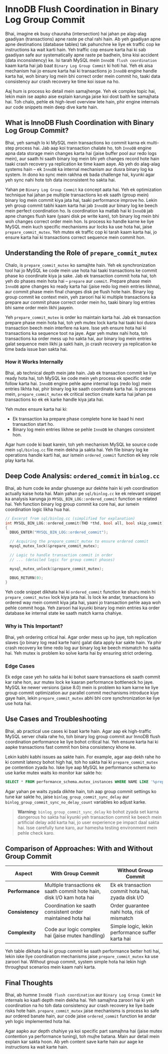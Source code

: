 # InnoDB Flush Coordination in Binary Log Group Commit

Bhai, imagine ek busy chauraha (intersection) hai jahan pe alag-alag gaadiyan (transactions) apne raste pe chal rahi hain. Ab yeh gaadiyan apne apne destinations (database tables) tak pahunchne ke liye ek traffic cop ke instructions ka wait karti hain. Yeh traffic cop ensure karta hai ki sab gaadiyan safe aur systematically apne raste pe badhein, bina kisi accident (data inconsistency) ke. Isi tarah MySQL mein `InnoDB flush coordination` kaam karta hai jab baat `Binary Log Group Commit` ki hoti hai. Yeh ek aisa mechanism hai jo ensure karta hai ki transactions jo `InnoDB` engine handle karta hai, woh binary log mein bhi correct order mein commit ho, taaki data consistency aur crash recovery ke time koi issue na ho.

Aaj hum is process ko detail mein samajhenge. Yeh ek complex topic hai, lekin main ise aapko aise explain karunga jaise koi dost baith ke samajhata hai. Toh chalo, pehle ek high-level overview lete hain, phir engine internals aur code snippets mein deep dive karte hain.

## What is InnoDB Flush Coordination with Binary Log Group Commit?

Bhai, yeh samajh lo ki MySQL mein transactions ko commit karna ek multi-step process hai. Jab aap koi transaction chalate ho, toh `InnoDB` engine apna data storage mein changes karta hai (jaise buffer pool aur redo logs mein), aur saath hi saath binary log mein bhi yeh changes record hote hain taaki crash recovery ya replication ke time kaam aaye. Ab yeh do alag-alag systems hain – ek `InnoDB` ka internal mechanism aur dusra binary log ka system. In dono ko sync mein rakhna ek bada challenge hai, kyunki agar yeh sync nahi hote toh data inconsistent ho sakta hai.

Yahan pe `Binary Log Group Commit` ka concept aata hai. Yeh ek optimization technique hai jahan pe multiple transactions ko ek saath (group mein) binary log mein commit kiya jata hai, taaki performance improve ho. Lekin yeh group commit tabhi kaam karta hai jab `InnoDB` aur binary log ke beech mein perfect coordination ho. Is coordination ka matlab hai ki `InnoDB` jab apne changes flush kare (yaani disk pe write kare), toh binary log mein bhi woh changes correct order mein hon. Is process ko handle karne ke liye MySQL mein kuch specific mechanisms aur locks ka use hota hai, jaise `prepare_commit_mutex`. Yeh mutex ek traffic cop ki tarah kaam karta hai, jo ensure karta hai ki transactions correct sequence mein commit hon.

## Understanding the Role of `prepare_commit_mutex`

Chalo, is `prepare_commit_mutex` ko samajhte hain. Yeh ek synchronization tool hai jo MySQL ke code mein use hota hai taaki transactions ke commit phase ko coordinate kiya ja sake. Jab ek transaction commit hota hai, toh yeh do phases mein hota hai – `prepare` aur `commit`. Prepare phase mein `InnoDB` apne changes ko ready karta hai (jaise redo log mein entries likhna), aur commit phase mein final changes disk pe flush hote hain. Binary log group commit ke context mein, yeh zaroori hai ki multiple transactions ka prepare aur commit phase correct order mein ho, taaki binary log entries bhi same order mein likhi jaayein.

Yeh `prepare_commit_mutex` is order ko maintain karta hai. Jab ek transaction prepare phase mein hota hai, toh yeh mutex lock karta hai taaki koi dusra transaction beech mein interfere na kare. Isse yeh ensure hota hai ki transactions ka sequence toot na jaye. Agar yeh mutex nahi hota, toh transactions ka order mess up ho sakta hai, aur binary log mein entries galat sequence mein likhi ja sakti hain, jo crash recovery ya replication ke time bada issue ban sakta hai.

### How it Works Internally
Bhai, ab technical depth mein jate hain. Jab ek transaction commit ke liye ready hota hai, toh MySQL ke code mein yeh process ek specific order follow karta hai. `InnoDB` engine pehle apne internal logs (redo log) mein entries likhta hai, phir binary log ke saath coordinate karta hai. Is process mein, `prepare_commit_mutex` ek critical section create karta hai jahan pe transactions ko ek ek karke handle kiya jata hai.

Yeh mutex ensure karta hai ki:
- Ek transaction ka prepare phase complete hone ke baad hi next transaction start ho.
- Binary log mein entries likhne se pehle `InnoDB` ke changes consistent hon.

Agar hum code ki baat karein, toh yeh mechanism MySQL ke source code mein `sql/binlog.cc` file mein dekha ja sakta hai. Yeh file binary log ke operations handle karti hai, aur ismein `ordered_commit` function ek key role play karta hai.

## Deep Code Analysis: `ordered_commit` in `binlog.cc`

Bhai, ab hum code ke andar ghusenge aur dekhte hain ki yeh coordination actually kaise hota hai. Main yahan pe `sql/binlog.cc` ke ek relevant snippet ka analysis karunga jo `MYSQL_BIN_LOG::ordered_commit` function se related hai. Yeh function binary log group commit ka core hai, aur ismein coordination logic likha hua hai.

```c
// Excerpt from sql/binlog.cc (simplified for explanation)
int MYSQL_BIN_LOG::ordered_commit(THD *thd, bool all, bool skip_commit)
{
  DBUG_ENTER("MYSQL_BIN_LOG::ordered_commit");

  // Acquiring the prepare_commit_mutex to ensure ordered commit
  mysql_mutex_lock(&prepare_commit_mutex);

  // Logic to handle transaction commit in order
  // ... (detailed logic for group commit phases)

  mysql_mutex_unlock(&prepare_commit_mutex);

  DBUG_RETURN(0);
}
```

Yeh code snippet dikhata hai ki `ordered_commit` function ke shuru mein hi `prepare_commit_mutex` lock kiya jata hai. Is lock ke andar, transactions ko ordered way mein commit kiya jata hai, yaani jo transaction pehle aaya woh pehle commit hoga. Yeh zaroori hai kyunki binary log mein entries ka order database ke internal state ke saath match karna chahiye.

### Why is This Important?
Bhai, yeh ordering critical hai. Agar order mess up ho jaye, toh replication slaves (jo binary log read karte hain) galat data apply kar sakte hain. Ya phir crash recovery ke time redo log aur binary log ke beech mismatch ho sakta hai. Yeh mutex is problem ko solve karta hai by ensuring strict ordering.

### Edge Cases
Ek edge case yeh ho sakta hai ki bohot saare transactions ek saath commit kar rahe hon, aur mutex lock ke kaaran performance bottleneck ho jaye. MySQL ke newer versions (jaise 8.0) mein is problem ko kam karne ke liye group commit optimization aur parallel commit mechanisms introduce kiye gaye hain, lekin `prepare_commit_mutex` abhi bhi core synchronization ke liye use hota hai.

## Use Cases and Troubleshooting

Bhai, ab practical use cases ki baat karte hain. Agar aap ek high-traffic MySQL server chala rahe ho, toh binary log group commit aur InnoDB flush coordination performance ke liye bohot critical hai. Yeh ensure karta hai ki aapke transactions fast commit hon bina consistency khone ke.

Lekin kabhi kabhi issues aa sakte hain. For example, agar aap dekh rahe ho ki commit latency bohot high hai, toh ho sakta hai ki `prepare_commit_mutex` pe contention zyada ho. Iske liye aap MySQL ke performance schema ko use karke mutex waits ko monitor kar sakte ho:

```sql
SELECT * FROM performance_schema.mutex_instances WHERE NAME LIKE '%prepare_commit_mutex%';
```

Agar yahan pe waits zyada dikhte hain, toh aap group commit settings ko tune kar sakte ho, jaise `binlog_group_commit_sync_delay` aur `binlog_group_commit_sync_no_delay_count` variables ko adjust karke.

> **Warning**: `binlog_group_commit_sync_delay` ko bohot zyada set karna dangerous ho sakta hai kyunki yeh transaction commit ke beech mein artificial delay add karta hai, jo user experience pe impact daal sakta hai. Isse carefully tune karo, aur hamesha testing environment mein pehle check karo.

## Comparison of Approaches: With and Without Group Commit

| **Aspect**                | **With Group Commit**                              | **Without Group Commit**                         |
|---------------------------|---------------------------------------------------|-------------------------------------------------|
| **Performance**           | Multiple transactions ek saath commit hote hain, disk I/O kam hota hai | Ek ek transaction commit hota hai, zyada disk I/O |
| **Consistency**           | Coordination ke saath consistent order maintained hota hai | Order guarantee nahi hota, risk of mismatch |
| **Complexity**            | Code aur logic complex hai (jaise mutex handling) | Simple logic, lekin performance suffer karta hai |

Yeh table dikhata hai ki group commit ke saath performance better hoti hai, lekin iske liye coordination mechanisms jaise `prepare_commit_mutex` ka use zaroori hai. Without group commit, system simple hota hai lekin high throughput scenarios mein kaam nahi karta.

## Final Thoughts

Bhai, ab humne `InnoDB flush coordination` aur `Binary Log Group Commit` ke internals ko kaafi depth mein dekha hai. Yeh samajhna zaroori hai ki yeh coordination na ho toh data consistency aur crash recovery ke liye bade risks hote hain. `prepare_commit_mutex` jaise mechanisms is process ko safe aur ordered banate hain, aur code jaise `ordered_commit` function ke andar yeh logic implemented hota hai.

Agar aapko aur depth chahiye ya koi specific part samajhna hai (jaise mutex contention ya performance tuning), toh mujhe batana. Main aur detail mein explain kar sakta hoon. Ab yeh content save karte hain aur aage ke instructions ka wait karte hain.